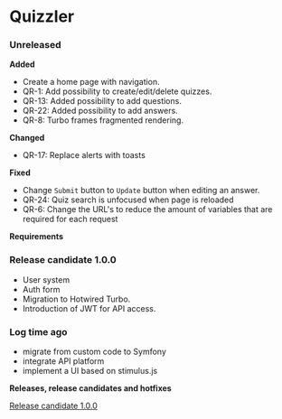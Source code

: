 # Quizzler

### Unreleased

**Added**
- Create a home page with navigation.
- QR-1: Add possibility to create/edit/delete quizzes.
- QR-13: Added possibility to add questions.
- QR-22: Added possibility to add answers.
- QR-8: Turbo frames fragmented rendering.

**Changed**
- QR-17: Replace alerts with toasts

**Fixed**
- Change `Submit` button to `Update` button when editing an answer.
- QR-24: Quiz search is unfocused when page is reloaded
- QR-6: Change the URL's to reduce the amount of variables that are required for each request

**Requirements**


### Release candidate 1.0.0
- User system
- Auth form
- Migration to Hotwired Turbo.
- Introduction of JWT for API access.


### Log time ago
 - migrate from custom code to Symfony
 - integrate API platform
 - implement a UI based on stimulus.js

**Releases, release candidates and hotfixes**

[Release candidate 1.0.0](https://github.com/aharabara/quizler/tree/rc/1.0.0)
